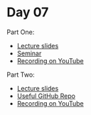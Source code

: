 # Day 07

Part One:
* [Lecture slides](TBA)
* [Seminar](TBA)
* [Recording on YouTube](TBA)

Part Two:
* [Lecture slides](TBA)
* [Useful GitHub Repo](TBA)
* [Recording on YouTube](TBA)


